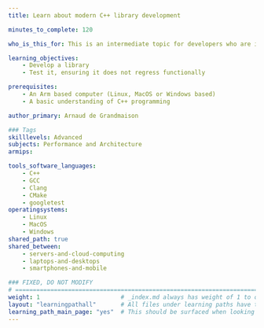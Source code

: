 ```yaml
---
title: Learn about modern C++ library development

minutes_to_complete: 120

who_is_this_for: This is an intermediate topic for developers who are interested in understanding how developing a library in modern C++ would look like on Arm (as well as other platforms), using simple matrix processing as an example.

learning_objectives:
    - Develop a library
    - Test it, ensuring it does not regress functionally

prerequisites:
    - An Arm based computer (Linux, MacOS or Windows based)
    - A basic understanding of C++ programming

author_primary: Arnaud de Grandmaison

### Tags
skilllevels: Advanced
subjects: Performance and Architecture
armips:

tools_software_languages:
    - C++
    - GCC
    - Clang
    - CMake
    - googletest
operatingsystems:
    - Linux
    - MacOS
    - Windows
shared_path: true
shared_between:
    - servers-and-cloud-computing
    - laptops-and-desktops
    - smartphones-and-mobile

### FIXED, DO NOT MODIFY
# ================================================================================
weight: 1                       # _index.md always has weight of 1 to order correctly
layout: "learningpathall"       # All files under learning paths have this same wrapper
learning_path_main_page: "yes"  # This should be surfaced when looking for related content. Only set for _index.md of learning path content.
---
```

